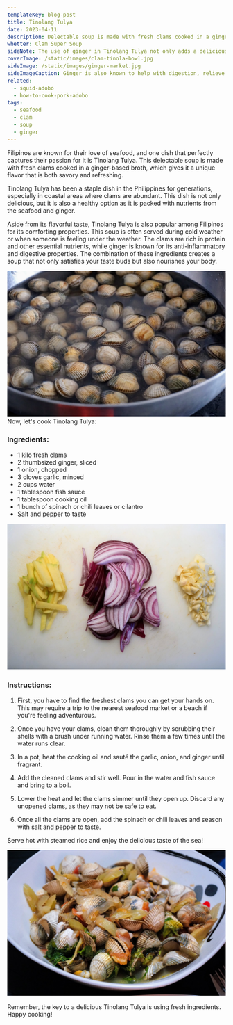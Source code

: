 ```yaml
---
templateKey: blog-post
title: Tinolang Tulya
date: 2023-04-11
description: Delectable soup is made with fresh clams cooked in a ginger-based broth, which gives it a unique flavor that is both savory and refreshing.
whetter: Clam Super Soup
sideNote: The use of ginger in Tinolang Tulya not only adds a delicious flavor to the dish but also provides several health benefits. It contains compounds called gingerols and shogaols which have anti-inflammatory and antioxidant properties. These properties can help reduce inflammation in the body and boost the immune system.
coverImage: /static/images/clam-tinola-bowl.jpg
sideImage: /static/images/ginger-market.jpg
sideImageCaption: Ginger is also known to help with digestion, relieve nausea and vomiting, and may even have anti-cancer properties.
related: 
  - squid-adobo
  - how-to-cook-pork-adobo
tags:
  - seafood
  - clam
  - soup
  - ginger
---
```


Filipinos are known for their love of seafood, and one dish that perfectly captures their passion for it is Tinolang Tulya. This delectable soup is made with fresh clams cooked in a ginger-based broth, which gives it a unique flavor that is both savory and refreshing.

Tinolang Tulya has been a staple dish in the Philippines for generations, especially in coastal areas where clams are abundant. This dish is not only delicious, but it is also a healthy option as it is packed with nutrients from the seafood and ginger.

Aside from its flavorful taste, Tinolang Tulya is also popular among Filipinos for its comforting properties. This soup is often served during cold weather or when someone is feeling under the weather. The clams are rich in protein and other essential nutrients, while ginger is known for its anti-inflammatory and digestive properties. The combination of these ingredients creates a soup that not only satisfies your taste buds but also nourishes your body.

![Clams soaked in water to eliminate sands](/static/images/clams-soaked-water.jpg)
Now, let's cook Tinolang Tulya: 

### Ingredients:

- 1 kilo fresh clams
- 2 thumbsized ginger, sliced
- 1 onion, chopped
- 3 cloves garlic, minced
- 2 cups water
- 1 tablespoon fish sauce
- 1 tablespoon cooking oil
- 1 bunch of spinach or chili leaves or cilantro
- Salt and pepper to taste

![Clams soaked in water to eliminate sands](/static/images/aromatics-giniger-onions-garlic.jpg)

### Instructions:

1. First, you have to find the freshest clams you can get your hands on. This may require a trip to the nearest seafood market or a beach if you're feeling adventurous.

2. Once you have your clams, clean them thoroughly by scrubbing their shells with a brush under running water. Rinse them a few times until the water runs clear.

3. In a pot, heat the cooking oil and sauté the garlic, onion, and ginger until fragrant.

4. Add the cleaned clams and stir well. Pour in the water and fish sauce and bring to a boil.

5. Lower the heat and let the clams simmer until they open up. Discard any unopened clams, as they may not be safe to eat.

6. Once all the clams are open, add the spinach or chili leaves and season with salt and pepper to taste.

Serve hot with steamed rice and enjoy the delicious taste of the sea!

![Tulya Tinola served hot in a bowl](/static/images/tulya-tinola-bowl.jpg)

Remember, the key to a delicious Tinolang Tulya is using fresh ingredients. Happy cooking!